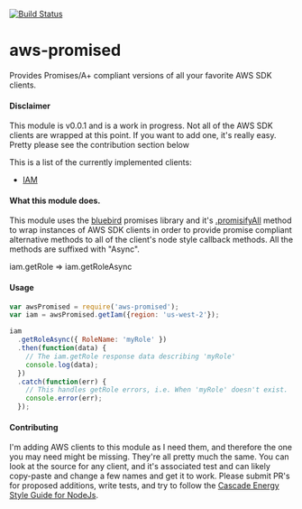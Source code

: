 [![Build Status](https://travis-ci.org/CascadeEnergy/aws-promised.svg)](https://travis-ci.org/CascadeEnergy/aws-promised)

# aws-promised

Provides Promises/A+ compliant versions of all your favorite AWS SDK clients.

#### Disclaimer

This module is v0.0.1 and is a work in progress. Not all of the AWS SDK clients are wrapped
at this point. If you want to add one, it's really easy. Pretty please see the contribution section below
 
This is a list of the currently implemented clients:

- [IAM](http://docs.aws.amazon.com/AWSJavaScriptSDK/latest/AWS/IAM.html)

#### What this module does.

This module uses the [bluebird](https://github.com/petkaantonov/bluebird) promises library and it's
[.promisifyAll](https://github.com/petkaantonov/bluebird/blob/master/API.md#promisepromisifyallobject-target--object-options---object)
method to wrap instances of AWS SDK clients in order to provide promise compliant alternative
methods to all of the client's node style callback methods. All the methods are suffixed with "Async".

iam.getRole => iam.getRoleAsync

#### Usage

```javascript
var awsPromised = require('aws-promised');
var iam = awsPromised.getIam({region: 'us-west-2'});

iam
  .getRoleAsync({ RoleName: 'myRole' })
  .then(function(data) { 
    // The iam.getRole response data describing 'myRole'
    console.log(data);
  })
  .catch(function(err) {
    // This handles getRole errors, i.e. When 'myRole' doesn't exist.
    console.error(err);
  });
```

#### Contributing

I'm adding AWS clients to this module as I need them, and therefore the one you may need might be missing.
They're all pretty much the same. You can look at the source for any client, and it's associated test and can likely
copy-paste and change a few names and get it to work. Please submit PR's for proposed additions, write tests, and try to
follow the [Cascade Energy Style Guide for NodeJs](https://github.com/CascadeEnergy/node-style-guide).
